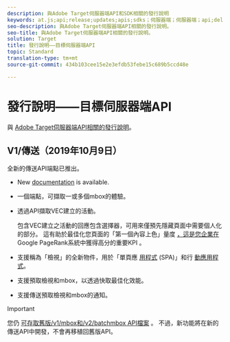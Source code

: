 ```yaml
---
description: 與Adobe Target伺服器端API和SDK相關的發行說明
keywords: at.js;api;release;updates;apis;sdks；伺服器端；伺服器端；api;delivery api
seo-description: 與Adobe Target伺服器端API相關的發行說明。
seo-title: 與Adobe Target伺服器端API相關的發行說明。
solution: Target
title: 發行說明——目標伺服器端API
topic: Standard
translation-type: tm+mt
source-git-commit: 434b103cee15e2e3efdb53febe15c689b5ccd48e

---
```



# 發行說明——目標伺服器端API

與 [Adobe Target伺服器端API相關的發行說明](https://developers.adobetarget.com/api/delivery-api/)。

## V1/傳送（2019年10月9日）

全新的傳送API端點已推出。

* New [documentation](https://developers.adobetarget.com/api/delivery-api/) is available.
* 一個端點，可擷取一或多個mbox的體驗。
* 透過API擷取VEC建立的活動。

   包含VEC建立之活動的回應包含選擇器，可用來僅預先隱藏頁面中需要個人化的部分。 這有助於最佳化您頁面的「第一個內容上色」量度 [，這是您企業在](https://developers.google.com/web/fundamentals/performance/user-centric-performance-metrics.html)Google PageRank系統中獲得高分的重要KPI [](https://en.wikipedia.org/wiki/PageRank) 。

* 支援稱為「檢視」的全新物件，用於「單頁應 [用程式](/help/c-implementing-target/c-implementing-target-for-client-side-web/how-to-deployatjs/target-atjs-single-page-application.md) (SPA)」和行 [動應用程式](/help/c-target-mobile-app/target-mobile-app.md)。
* 支援預取檢視和mbox，以透過快取最佳化效能。
* 支援傳送預取檢視和mbox的通知。

>[!IMPORTANT]
>
>您仍 [可存取舊版/v1/mbox和/v2/batchmbox API檔案](https://developers.adobetarget.com/api/legacy-api/index.html) 。 不過，新功能將在新的傳送API中開發，不會再移植回舊版API。
